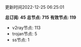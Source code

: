 更新时间2022-12-25 06:25:01

**总订阅: 45**
**总节点: 715**
**有效节点: 119**
- v2ray节点: 113
- trojan节点: 5
- ss节点: 1
